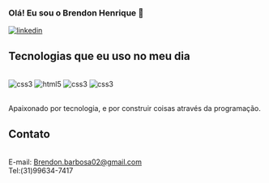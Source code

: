 ### Olá! Eu sou o Brendon Henrique 🖖


[![linkedin](https://img.shields.io/badge/LinkedIn-0077B5?style=for-the-badge&logo=linkedin&logoColor=white/)](https://linkedin.com/in/brendon-henrique-54319b20a)



## Tecnologias que eu uso no meu dia 

<div stayle="display: inline_block"><br/>
<img aling="center" alt="css3" src="https://img.shields.io/badge/Java-ED8B00?style=for-the-badge&logo=openjdk&logoColor=white"/>
<img aling="center" alt="html5" src="https://img.shields.io/badge/HTML5-E34F26?style=for-the-badge&logo=html5&logoColor=white">
<img aling="center" alt="css3" src="https://img.shields.io/badge/CSS3-1572B6?style=for-the-badge&logo=css3&logoColor=white"/>
<img aling="center" alt="css3" src="https://img.shields.io/badge/Bootstrap-563D7C?style=for-the-badge&logo=bootstrap&logoColor=white"/>
</div><br/>

Apaixonado por tecnologia, e por construir coisas através da programação.

## Contato
<br/>E-mail: Brendon.barbosa02@gmail.com<br/>
Tel:(31)99634-7417
